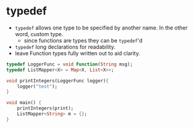 # typedef
- `typedef` allows one type to be specified by another name. In the other word, custom type.
	- since functions are types they can be `typedef`'d
- `typedef` long declarations for readability.
- leave Function types fully written out to aid clarity.

```dart
typedef LoggerFunc = void Function(String msg);
typedef ListMapper<X> = Map<X, List<X>>;

void printIntegers(LoggerFunc logger){
	logger("test");
}

void main() {
	printIntegers(print);
	ListMapper<String> m = {};
}
```

